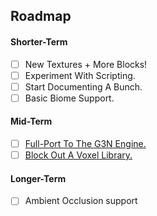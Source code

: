 ## Roadmap
#### Shorter-Term
- [ ] New Textures + More Blocks!
- [ ] Experiment With Scripting.
- [ ] Start Documenting A Bunch.
- [ ] Basic Biome Support.

#### Mid-Term
- [ ] [Full-Port To The G3N Engine.](/road/g3n/port.md)
- [ ] [Block Out A Voxel Library.](/road/g3n/vox3l.md)

#### Longer-Term
- [ ] Ambient Occlusion support


